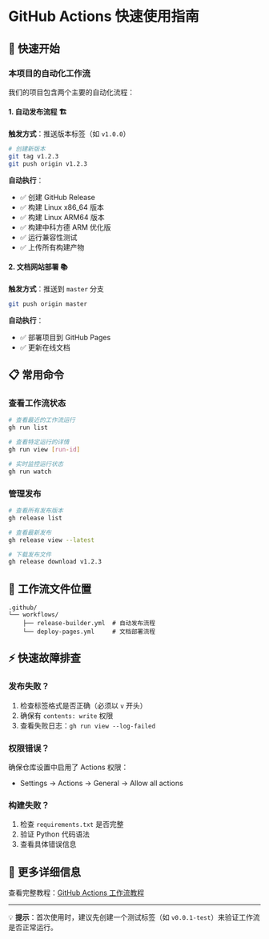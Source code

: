 # GitHub Actions 快速使用指南

## 🚀 快速开始

### 本项目的自动化工作流

我们的项目包含两个主要的自动化流程：

#### 1. 自动发布流程 🏗️
**触发方式**：推送版本标签（如 `v1.0.0`）

```bash
# 创建新版本
git tag v1.2.3
git push origin v1.2.3
```

**自动执行**：
- ✅ 创建 GitHub Release
- ✅ 构建 Linux x86_64 版本
- ✅ 构建 Linux ARM64 版本  
- ✅ 构建中科方德 ARM 优化版
- ✅ 运行兼容性测试
- ✅ 上传所有构建产物

#### 2. 文档网站部署 📚
**触发方式**：推送到 `master` 分支

```bash
git push origin master
```

**自动执行**：
- ✅ 部署项目到 GitHub Pages
- ✅ 更新在线文档

## 📋 常用命令

### 查看工作流状态
```bash
# 查看最近的工作流运行
gh run list

# 查看特定运行的详情
gh run view [run-id]

# 实时监控运行状态
gh run watch
```

### 管理发布
```bash
# 查看所有发布版本
gh release list

# 查看最新发布
gh release view --latest

# 下载发布文件
gh release download v1.2.3
```

## 🔧 工作流文件位置

```
.github/
└── workflows/
    ├── release-builder.yml  # 自动发布流程
    └── deploy-pages.yml     # 文档部署流程
```

## ⚡ 快速故障排查

### 发布失败？
1. 检查标签格式是否正确（必须以 `v` 开头）
2. 确保有 `contents: write` 权限
3. 查看失败日志：`gh run view --log-failed`

### 权限错误？
确保仓库设置中启用了 Actions 权限：
- Settings → Actions → General → Allow all actions

### 构建失败？
1. 检查 `requirements.txt` 是否完整
2. 验证 Python 代码语法
3. 查看具体错误信息

## 📖 更多详细信息

查看完整教程：[GitHub Actions 工作流教程](./github-actions-tutorial.md)

---

💡 **提示**：首次使用时，建议先创建一个测试标签（如 `v0.0.1-test`）来验证工作流是否正常运行。